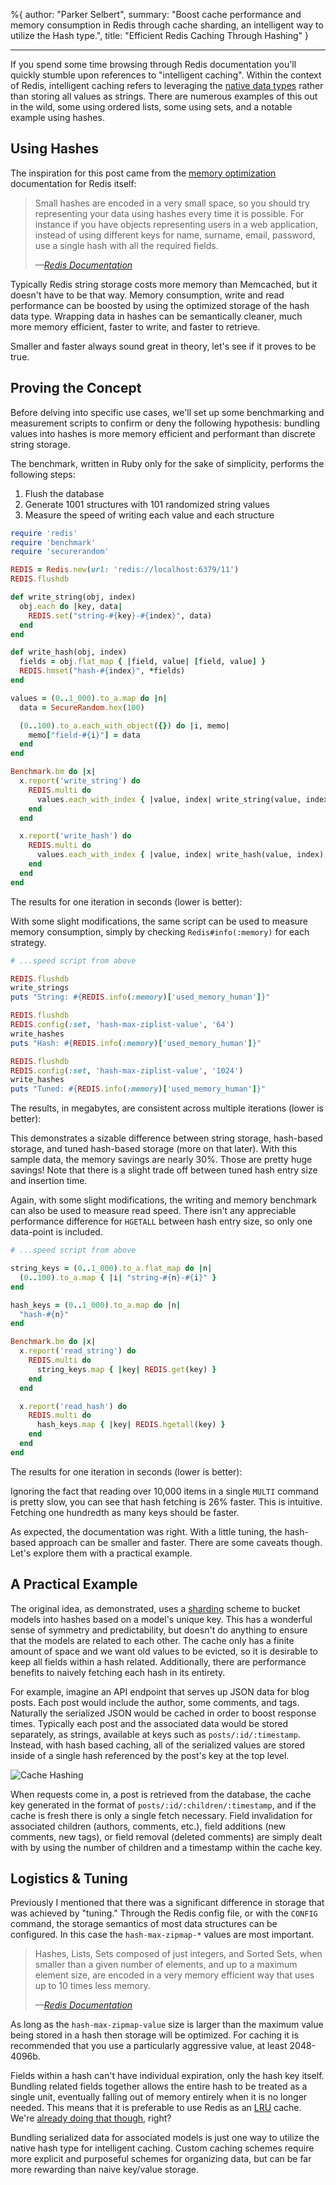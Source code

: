 %{
  author: "Parker Selbert",
  summary: "Boost cache performance and memory consumption in Redis through cache sharding, an intelligent way to utilize the Hash type.",
  title: "Efficient Redis Caching Through Hashing"
}

---

<script src="https://cdnjs.cloudflare.com/ajax/libs/Chart.js/1.0.2/Chart.js"></script>

If you spend some time browsing through Redis documentation you'll quickly
stumble upon references to "intelligent caching". Within the context of Redis,
intelligent caching refers to leveraging the [native data types][types] rather
than storing all values as strings. There are numerous examples of this out in
the wild, some using ordered lists, some using sets, and a notable example using
hashes.

## Using Hashes

The inspiration for this post came from the [memory optimization][mo]
documentation for Redis itself:

> Small hashes are encoded in a very small space, so you should try representing
> your data using hashes every time it is possible. For instance if you have
> objects representing users in a web application, instead of using different
> keys for name, surname, email, password, use a single hash with all the
> required fields.
>
> <cite>&mdash;[Redis Documentation][mo]</cite>

Typically Redis string storage costs more memory than Memcached, but it doesn't
have to be that way. Memory consumption, write and read performance can be
boosted by using the optimized storage of the hash data type. Wrapping data in
hashes can be semantically cleaner, much more memory efficient, faster to write,
and faster to retrieve.

Smaller and faster always sound great in theory, let's see if it proves to be true.

## Proving the Concept

Before delving into specific use cases, we'll set up some benchmarking and
measurement scripts to confirm or deny the following hypothesis: bundling values
into hashes is more memory efficient and performant than discrete string
storage.

The benchmark, written in Ruby only for the sake of simplicity, performs the
following steps:

1. Flush the database
2. Generate 1001 structures with 101 randomized string values
3. Measure the speed of writing each value and each structure

```ruby
require 'redis'
require 'benchmark'
require 'securerandom'

REDIS = Redis.new(url: 'redis://localhost:6379/11')
REDIS.flushdb

def write_string(obj, index)
  obj.each do |key, data|
    REDIS.set("string-#{key}-#{index}", data)
  end
end

def write_hash(obj, index)
  fields = obj.flat_map { |field, value| [field, value] }
  REDIS.hmset("hash-#{index}", *fields)
end

values = (0..1_000).to_a.map do |n|
  data = SecureRandom.hex(100)

  (0..100).to_a.each_with_object({}) do |i, memo|
    memo["field-#{i}"] = data
  end
end

Benchmark.bm do |x|
  x.report('write_string') do
    REDIS.multi do
      values.each_with_index { |value, index| write_string(value, index) }
    end
  end

  x.report('write_hash') do
    REDIS.multi do
      values.each_with_index { |value, index| write_hash(value, index) }
    end
  end
end
```

The results for one iteration in seconds (lower is better):

<canvas id="speed-chart" width="800" height="400"></canvas>

<script>
  var data = {
    labels: ["String", "Hash", "Tuned Hash"],
    datasets: [
      {
        label: "write speed",
        fillColor: "rgba(151,187,205,0.5)",
        strokeColor: "rgba(151,187,205,0.8)",
        highlightFill: "rgba(151,187,205,0.75)",
        highlightStroke: "rgba(151,187,205,1)",
        data: [2.10, 0.33, 0.46]
      }
    ]
  };
  var ctx = document.getElementById('speed-chart').getContext('2d');
  var perfChart = new Chart(ctx).Bar(data, { responsive: true });
</script>

With some slight modifications, the same script can be used to measure memory
consumption, simply by checking `Redis#info(:memory)` for each strategy.

```ruby
# ...speed script from above

REDIS.flushdb
write_strings
puts "String: #{REDIS.info(:memory)['used_memory_human']}"

REDIS.flushdb
REDIS.config(:set, 'hash-max-ziplist-value', '64')
write_hashes
puts "Hash: #{REDIS.info(:memory)['used_memory_human']}"

REDIS.flushdb
REDIS.config(:set, 'hash-max-ziplist-value', '1024')
write_hashes
puts "Tuned: #{REDIS.info(:memory)['used_memory_human']}"
```

The results, in megabytes, are consistent across multiple iterations (lower is
better):

<canvas id="mem-chart" width="800" height="400"></canvas>

<script>
  var data = {
    labels: ["String", "Hash", "Tuned Hash"],
    datasets: [
      {
        label: "size",
        fillColor: "rgba(151,187,205,0.5)",
        strokeColor: "rgba(151,187,205,0.8)",
        highlightFill: "rgba(151,187,205,0.75)",
        highlightStroke: "rgba(151,187,205,1)",
        data: [31.27, 33.32, 22.08]
      }
    ]
  };
  var ctx = document.getElementById('mem-chart').getContext('2d');
  var perfChart = new Chart(ctx).Bar(data, { responsive: true });
</script>

This demonstrates a sizable difference between string storage, hash-based
storage, and tuned hash-based storage (more on that later). With this sample
data, the memory savings are nearly 30%. Those are pretty huge savings! Note
that there is a slight trade off between tuned hash entry size and insertion
time.

Again, with some slight modifications, the writing and memory benchmark can also
be used to measure read speed. There isn't any appreciable performance
difference for `HGETALL` between hash entry size, so only one data-point is
included.

```ruby
# ...speed script from above

string_keys = (0..1_000).to_a.flat_map do |n|
  (0..100).to_a.map { |i| "string-#{n}-#{i}" }
end

hash_keys = (0..1_000).to_a.map do |n|
  "hash-#{n}"
end

Benchmark.bm do |x|
  x.report('read_string') do
    REDIS.multi do
      string_keys.map { |key| REDIS.get(key) }
    end
  end

  x.report('read_hash') do
    REDIS.multi do
      hash_keys.map { |key| REDIS.hgetall(key) }
    end
  end
end
```

The results for one iteration in seconds (lower is better):

<canvas id="read-chart" width="800" height="400"></canvas>

<script>
  var data = {
    labels: ["String", "Hash"],
    datasets: [
      {
        label: "size",
        fillColor: "rgba(151,187,205,0.5)",
        strokeColor: "rgba(151,187,205,0.8)",
        highlightFill: "rgba(151,187,205,0.75)",
        highlightStroke: "rgba(151,187,205,1)",
        data: [2.52, 1.87]
      }
    ]
  };
  var ctx = document.getElementById('read-chart').getContext('2d');
  var perfChart = new Chart(ctx).Bar(data, { responsive: true });
</script>

Ignoring the fact that reading over 10,000 items in a single `MULTI` command is
pretty slow, you can see that hash fetching is 26% faster. This is intuitive.
Fetching one hundredth as many keys should be faster.

As expected, the documentation was right. With a little tuning, the hash-based
approach can be smaller and faster. There are some caveats though. Let's explore
them with a practical example.

## A Practical Example

The original idea, as demonstrated, uses a [sharding][shard] scheme to bucket
models into hashes based on a model's unique key. This has a wonderful sense of
symmetry and predictability, but doesn't do anything to ensure that the models
are related to each other. The cache only has a finite amount of space and we
want old values to be evicted, so it is desirable to keep all fields within a
hash related. Additionally, there are performance benefits to naively fetching
each hash in its entirety.

For example, imagine an API endpoint that serves up JSON data for blog posts.
Each post would include the author, some comments, and tags. Naturally the
serialized JSON would be cached in order to boost response times. Typically each
post and the associated data would be stored separately, as strings, available
at keys such as `posts/:id/:timestamp`. Instead, with hash based caching, all of
the serialized values are stored inside of a single hash referenced by the
post's key at the top level.

![Cache Hashing](/assets/cache-hashing.png)

When requests come in, a post is retrieved from the database, the cache
key generated in the format of `posts/:id/:children/:timestamp`, and if the
cache is fresh there is only a single fetch necessary. Field invalidation for
associated children (authors, comments, etc.), field additions (new comments,
new tags), or field removal (deleted comments) are simply dealt with by using
the number of children and a timestamp within the cache key.

## Logistics & Tuning

Previously I mentioned that there was a significant difference in storage that
was achieved by "tuning." Through the Redis config file, or with the `CONFIG`
command, the storage semantics of most data structures can be configured. In
this case the `hash-max-zipmap-*` values are most important.

> Hashes, Lists, Sets composed of just integers, and Sorted Sets, when smaller
> than a given number of elements, and up to a maximum element size, are encoded
> in a very memory efficient way that uses up to 10 times less memory.
>
> <cite>&mdash;[Redis Documentation][mo]</cite>

As long as the `hash-max-zipmap-value` size is larger than the maximum value
being stored in a hash then storage will be optimized. For caching it is
recommended that you use a particularly aggressive value, at least 2048-4096b.

Fields within a hash can't have individual expiration, only the hash key itself.
Bundling related fields together allows the entire hash to be treated as a
single unit, eventually falling out of memory entirely when it is no longer
needed. This means that it is preferable to use Redis as an [LRU][lru] cache.
We're [already doing that though][optimizing], right?

Bundling serialized data for associated models is just one way to utilize the
native hash type for intelligent caching. Custom caching schemes require more
explicit and purposeful schemes for organizing data, but can be far more
rewarding than naive key/value storage.

[types]:      http://redis.io/topics/data-types-intro
[mo]:         http://redis.io/topics/memory-optimization
[shard]:      https://en.wikipedia.org/wiki/Shard_%28database_architecture%29
[optimizing]: /2015/07/27/optimizing-redis-usage-for-caching.html
[lru]:        https://en.wikipedia.org/wiki/Cache_algorithms#LRU
